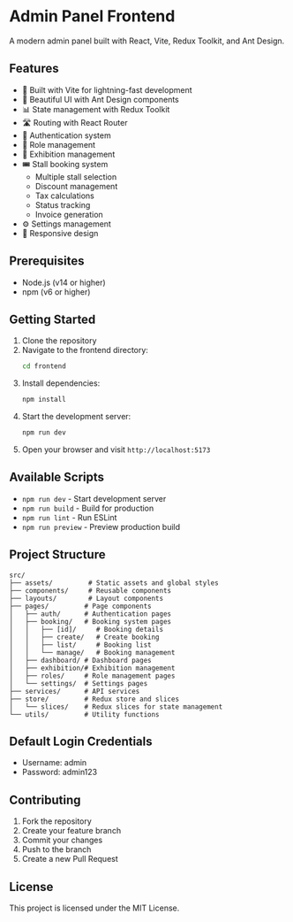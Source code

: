 # Admin Panel Frontend

A modern admin panel built with React, Vite, Redux Toolkit, and Ant Design.

## Features

- 🚀 Built with Vite for lightning-fast development
- 🎨 Beautiful UI with Ant Design components
- 📊 State management with Redux Toolkit
- 🛣️ Routing with React Router
- 🔐 Authentication system
- 👥 Role management
- 📅 Exhibition management
- 🎟️ Stall booking system
  - Multiple stall selection
  - Discount management
  - Tax calculations
  - Status tracking
  - Invoice generation
- ⚙️ Settings management
- 📱 Responsive design

## Prerequisites

- Node.js (v14 or higher)
- npm (v6 or higher)

## Getting Started

1. Clone the repository
2. Navigate to the frontend directory:
   ```bash
   cd frontend
   ```
3. Install dependencies:
   ```bash
   npm install
   ```
4. Start the development server:
   ```bash
   npm run dev
   ```
5. Open your browser and visit `http://localhost:5173`

## Available Scripts

- `npm run dev` - Start development server
- `npm run build` - Build for production
- `npm run lint` - Run ESLint
- `npm run preview` - Preview production build

## Project Structure

```
src/
├── assets/         # Static assets and global styles
├── components/     # Reusable components
├── layouts/        # Layout components
├── pages/         # Page components
│   ├── auth/      # Authentication pages
│   ├── booking/   # Booking system pages
│   │   ├── [id]/     # Booking details
│   │   ├── create/   # Create booking
│   │   ├── list/     # Booking list
│   │   └── manage/   # Booking management
│   ├── dashboard/ # Dashboard pages
│   ├── exhibition/# Exhibition management
│   ├── roles/     # Role management pages
│   └── settings/  # Settings pages
├── services/      # API services
├── store/         # Redux store and slices
│   └── slices/    # Redux slices for state management
└── utils/         # Utility functions
```

## Default Login Credentials

- Username: admin
- Password: admin123

## Contributing

1. Fork the repository
2. Create your feature branch
3. Commit your changes
4. Push to the branch
5. Create a new Pull Request

## License

This project is licensed under the MIT License. 